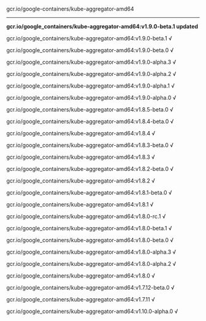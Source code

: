 gcr.io/google-containers/kube-aggregator-amd64 

----
**gcr.io/google_containers/kube-aggregator-amd64:v1.9.0-beta.1 updated**

gcr.io/google_containers/kube-aggregator-amd64:v1.9.0-beta.1 √

gcr.io/google_containers/kube-aggregator-amd64:v1.9.0-beta.0 √

gcr.io/google_containers/kube-aggregator-amd64:v1.9.0-alpha.3 √

gcr.io/google_containers/kube-aggregator-amd64:v1.9.0-alpha.2 √

gcr.io/google_containers/kube-aggregator-amd64:v1.9.0-alpha.1 √

gcr.io/google_containers/kube-aggregator-amd64:v1.9.0-alpha.0 √

gcr.io/google_containers/kube-aggregator-amd64:v1.8.5-beta.0 √

gcr.io/google_containers/kube-aggregator-amd64:v1.8.4-beta.0 √

gcr.io/google_containers/kube-aggregator-amd64:v1.8.4 √

gcr.io/google_containers/kube-aggregator-amd64:v1.8.3-beta.0 √

gcr.io/google_containers/kube-aggregator-amd64:v1.8.3 √

gcr.io/google_containers/kube-aggregator-amd64:v1.8.2-beta.0 √

gcr.io/google_containers/kube-aggregator-amd64:v1.8.2 √

gcr.io/google_containers/kube-aggregator-amd64:v1.8.1-beta.0 √

gcr.io/google_containers/kube-aggregator-amd64:v1.8.1 √

gcr.io/google_containers/kube-aggregator-amd64:v1.8.0-rc.1 √

gcr.io/google_containers/kube-aggregator-amd64:v1.8.0-beta.1 √

gcr.io/google_containers/kube-aggregator-amd64:v1.8.0-beta.0 √

gcr.io/google_containers/kube-aggregator-amd64:v1.8.0-alpha.3 √

gcr.io/google_containers/kube-aggregator-amd64:v1.8.0-alpha.2 √

gcr.io/google_containers/kube-aggregator-amd64:v1.8.0 √

gcr.io/google_containers/kube-aggregator-amd64:v1.7.12-beta.0 √

gcr.io/google_containers/kube-aggregator-amd64:v1.7.11 √

gcr.io/google_containers/kube-aggregator-amd64:v1.10.0-alpha.0 √

